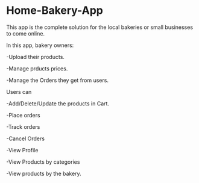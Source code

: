 # Home-Bakery-App
This app is the complete solution for the local bakeries or small businesses to come online.

In this app, bakery owners:

-Upload their products.

-Manage prducts prices.

-Manage the Orders they get from users.


Users can

-Add/Delete/Update the products in Cart.

-Place orders

-Track orders

-Cancel Orders

-View Profile

-View Products by categories

-View products by the bakery.
